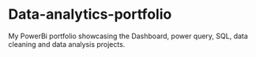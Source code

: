# Data-analytics-portfolio
My PowerBi portfolio showcasing the Dashboard, power query, SQL, data cleaning and data analysis projects.
